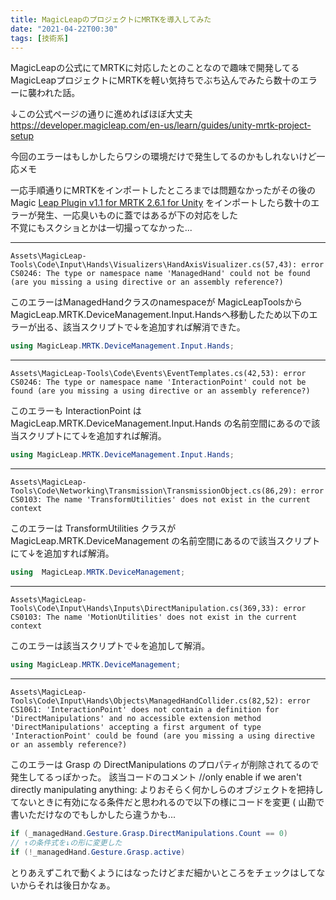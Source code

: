 ```yaml
---
title: MagicLeapのプロジェクトにMRTKを導入してみた
date: "2021-04-22T00:30"
tags: [技術系]
---
```


MagicLeapの公式にてMRTKに対応したとのことなので趣味で開発してるMagicLeapプロジェクトにMRTKを軽い気持ちでぶち込んでみたら数十のエラーに襲われた話。

↓この公式ページの通りに進めればほぼ大丈夫
https://developer.magicleap.com/en-us/learn/guides/unity-mrtk-project-setup

今回のエラーはもしかしたらワシの環境だけで発生してるのかもしれないけど一応メモ  

一応手順通りにMRTKをインポートしたところまでは問題なかったがその後の Magic [Leap Plugin v1.1 for MRTK 2.6.1 for Unity](https://github.com/magicleap/MRTK-MagicLeap/releases/) をインポートしたら数十のエラーが発生、一応臭いものに蓋ではあるが下の対応をした  
不覚にもスクショとかは一切撮ってなかった...


---

```csarp
Assets\MagicLeap-Tools\Code\Input\Hands\Visualizers\HandAxisVisualizer.cs(57,43): error CS0246: The type or namespace name 'ManagedHand' could not be found (are you missing a using directive or an assembly reference?)
```  

このエラーはManagedHandクラスのnamespaceが MagicLeapToolsからMagicLeap.MRTK.DeviceManagement.Input.Handsへ移動したため以下のエラーが出る、該当スクリプトで↓を追加すれば解消できた。

```csharp 
using MagicLeap.MRTK.DeviceManagement.Input.Hands;
``` 

---

```
Assets\MagicLeap-Tools\Code\Events\EventTemplates.cs(42,53): error CS0246: The type or namespace name 'InteractionPoint' could not be found (are you missing a using directive or an assembly reference?)
```

このエラーも InteractionPoint は MagicLeap.MRTK.DeviceManagement.Input.Hands の名前空間にあるので該当スクリプトにて↓を追加すれば解消。

```csharp
using MagicLeap.MRTK.DeviceManagement.Input.Hands;
``` 

---

```
Assets\MagicLeap-Tools\Code\Networking\Transmission\TransmissionObject.cs(86,29): error CS0103: The name 'TransformUtilities' does not exist in the current context
```

このエラーは TransformUtilities クラスが  MagicLeap.MRTK.DeviceManagement の名前空間にあるので該当スクリプトにて↓を追加すれば解消。

```csharp
using  MagicLeap.MRTK.DeviceManagement;
```

---

```
Assets\MagicLeap-Tools\Code\Input\Hands\Inputs\DirectManipulation.cs(369,33): error CS0103: The name 'MotionUtilities' does not exist in the current context
```

このエラーは該当スクリプトで↓を追加して解消。

```csharp
using MagicLeap.MRTK.DeviceManagement;
```

---

```
Assets\MagicLeap-Tools\Code\Input\Hands\Objects\ManagedHandCollider.cs(82,52): error CS1061: 'InteractionPoint' does not contain a definition for 'DirectManipulations' and no accessible extension method 'DirectManipulations' accepting a first argument of type 'InteractionPoint' could be found (are you missing a using directive or an assembly reference?)
```

このエラーは Grasp の DirectManipulations のプロパティが削除されてるので発生してるっぽかった。
該当コードのコメント //only enable if we aren't directly manipulating anything: よりおそらく何かしらのオブジェクトを把持してないときに有効になる条件だと思われるので以下の様にコードを変更 ( 山勘で書いただけなのでもしかしたら違うかも...

```csharp
if (_managedHand.Gesture.Grasp.DirectManipulations.Count == 0)
// ↑の条件式を↓の形に変更した
if (!_managedHand.Gesture.Grasp.active)
```


とりあえずこれで動くようにはなったけどまだ細かいところをチェックはしてないからそれは後日かなぁ。

